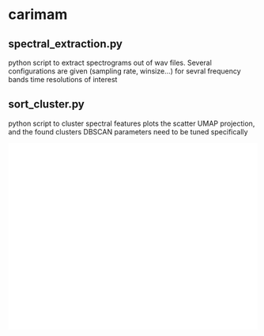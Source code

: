 # carimam

## spectral_extraction.py
python script to extract spectrograms out of wav files. 
Several configurations are given (sampling rate, winsize...) for sevral frequency bands time resolutions of interest

## sort_cluster.py
python script to cluster spectral features
plots the scatter UMAP projection, and the found clusters
DBSCAN parameters need to be tuned specifically

![](./scatter_mel_HMF.png)
